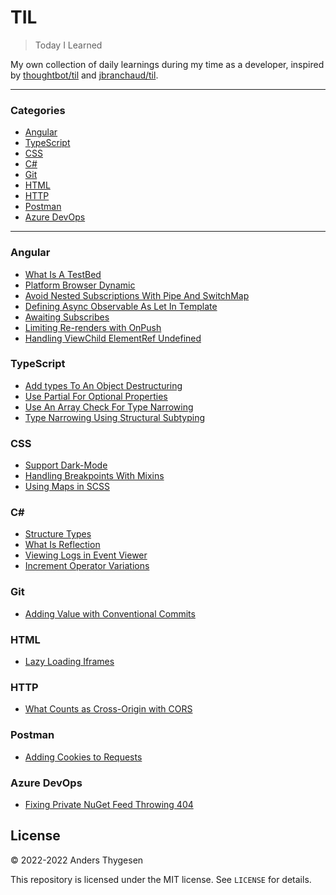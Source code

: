 # TIL

> Today I Learned

My own collection of daily learnings during my time as a developer, inspired by [thoughtbot/til](https://github.com/thoughtbot/til) and [jbranchaud/til](https://github.com/jbranchaud/til).

---

### Categories

- [Angular](#angular)
- [TypeScript](#typescript)
- [CSS](#css)
- [C#](#c)
- [Git](#git)
- [HTML](#html)
- [HTTP](#http)
- [Postman](#postman)
- [Azure DevOps](#azure-devops)

---

### Angular

- [What Is A TestBed](angular/what-is-a-testbed.md)
- [Platform Browser Dynamic](angular/platform-browser-dynamic.md)
- [Avoid Nested Subscriptions With Pipe And SwitchMap](angular/avoid-nested-subscriptions-with-pipe-and-switchmap.md)
- [Defining Async Observable As Let In Template](angular/defining-async-observable-as-let-in-template.md)
- [Awaiting Subscribes](angular/awaiting-subscribes.md)
- [Limiting Re-renders with OnPush](angular/limiting-re-renders-with-on-push.md)
- [Handling ViewChild ElementRef Undefined](angular/handling-viewchild-elementref-undefined.md)

### TypeScript

- [Add types To An Object Destructuring](typescript/add-types-to-an-object-destructuring.md)
- [Use Partial For Optional Properties](typescript/use-partial-for-optional-properties.md)
- [Use An Array Check For Type Narrowing](typescript/use-an-array-check-for-type-narrowing.md)
- [Type Narrowing Using Structural Subtyping](typescript/type-narrowing-using-structural-subtyping.md)

### CSS

- [Support Dark-Mode](css/support-dark-mode.md)
- [Handling Breakpoints With Mixins](css/handling-breakpoints-with-mixins.md)
- [Using Maps in SCSS](css/using-maps-in-scss.md)

### C\#

- [Structure Types](c%23/structure-types.md)
- [What Is Reflection](c%23/what-is-reflection.md)
- [Viewing Logs in Event Viewer](c%23/viewing-logs-in-event-viewer.md)
- [Increment Operator Variations](c%23/increment-operator-variations.md)

### Git

- [Adding Value with Conventional Commits](git/adding-value-with-conventional-commits.md)

### HTML

- [Lazy Loading Iframes](html/lazy-loading-iframes.md)

### HTTP

- [What Counts as Cross-Origin with CORS](http/what-counts-as-cross-origin-with-cors.md)

### Postman

- [Adding Cookies to Requests](postman/adding-cookies-to-requests.md)

### Azure DevOps

- [Fixing Private NuGet Feed Throwing 404](azuredevops/fixing-private-nuget-feed-404.md)

## License

&copy; 2022-2022 Anders Thygesen

This repository is licensed under the MIT license. See `LICENSE` for
details.
